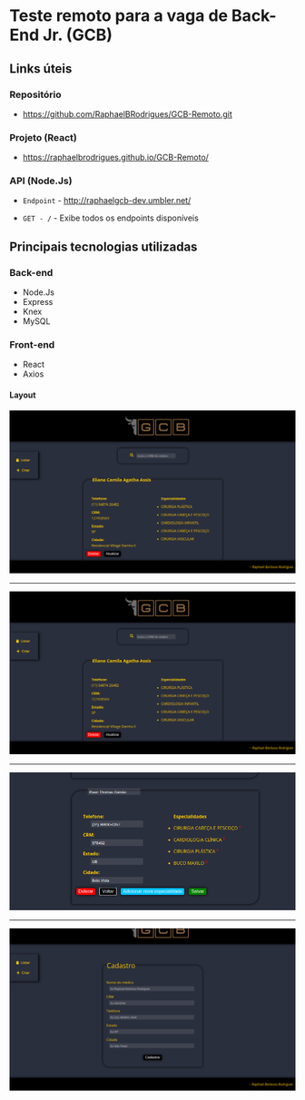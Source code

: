 # Teste remoto para a vaga de Back-End Jr. (GCB)

## Links úteis

### Repositório
* https://github.com/RaphaelBRodrigues/GCB-Remoto.git

### Projeto (React)
* https://raphaelbrodrigues.github.io/GCB-Remoto/

### API (Node.Js)
* `Endpoint` -  http://raphaelgcb-dev.umbler.net/

* `GET - /` - Exibe todos os endpoints disponíveis

## Principais tecnologias utilizadas

### Back-end
* Node.Js
* Express
* Knex
* MySQL


### Front-end
* React
* Axios

#### Layout
![main](images/home.png)
<hr/>

![main2](images/home.png)
<hr/>

![edit](images/edit.png)
<hr/>

![create](images/create.png)